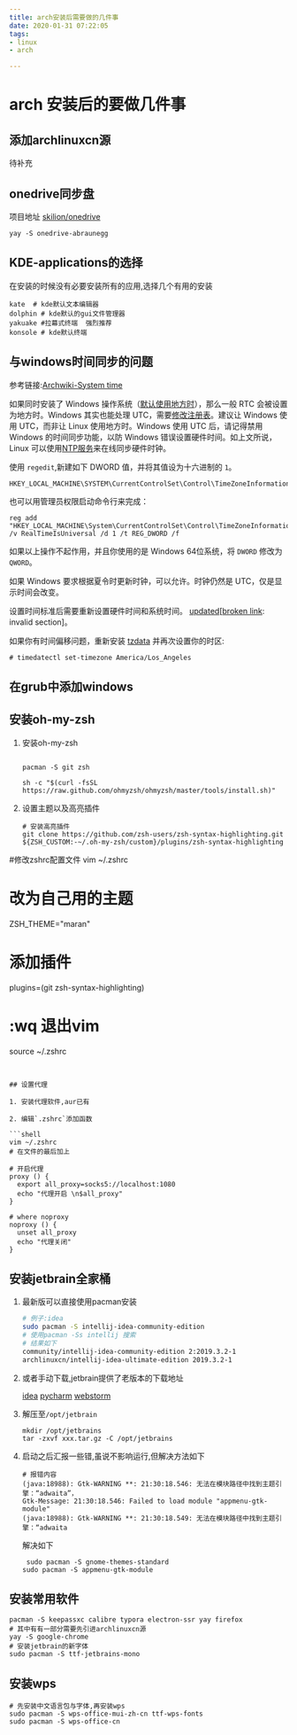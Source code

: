 ```yaml
---
title: arch安装后需要做的几件事
date: 2020-01-31 07:22:05
tags: 
- linux
- arch

---
```


# arch 安装后的要做几件事

## 添加archlinuxcn源

待补充

## onedrive同步盘

项目地址 [skilion/onedrive](https://github.com/abraunegg/onedrive)

```shell
yay -S onedrive-abraunegg
```

## KDE-applications的选择

在安装的时候没有必要安装所有的应用,选择几个有用的安装

```shell
kate  # kde默认文本编辑器
dolphin # kde默认的gui文件管理器
yakuake #拉幕式终端  强烈推荐
konsole # kde默认终端
```

## 与windows时间同步的问题

参考链接:[Archwiki-System time]([https://wiki.archlinux.org/index.php/System_time_(%E7%AE%80%E4%BD%93%E4%B8%AD%E6%96%87)](https://wiki.archlinux.org/index.php/System_time_(简体中文)))

如果同时安装了 Windows 操作系统（[默认使用地方时](http://blogs.msdn.com/b/oldnewthing/archive/2004/09/02/224672.aspx)），那么一般 RTC 会被设置为地方时。Windows 其实也能处理 UTC，需要[修改注册表](https://wiki.archlinux.org/index.php/System_time_(简体中文)#Windows_系统使用_UTC)。建议让 Windows 使用 UTC，而非让 Linux 使用地方时。Windows 使用 UTC 后，请记得禁用 Windows 的时间同步功能，以防 Windows 错误设置硬件时间。如上文所说，Linux 可以使用[NTP服务](https://wiki.archlinux.org/index.php/NTP_(简体中文))来在线同步硬件时钟。

使用 `regedit`,新建如下 DWORD 值，并将其值设为十六进制的 `1`。

```
HKEY_LOCAL_MACHINE\SYSTEM\CurrentControlSet\Control\TimeZoneInformation\RealTimeIsUniversal
```

也可以用管理员权限启动命令行来完成：

```
reg add "HKEY_LOCAL_MACHINE\System\CurrentControlSet\Control\TimeZoneInformation" /v RealTimeIsUniversal /d 1 /t REG_DWORD /f
```

如果以上操作不起作用，并且你使用的是 Windows 64位系统，将 `DWORD` 修改为 `QWORD`。

如果 Windows 要求根据夏令时更新时钟，可以允许。时钟仍然是 UTC，仅是显示时间会改变。

设置时间标准后需要重新设置硬件时间和系统时间。 [updated](https://wiki.archlinux.org/index.php/System_time_(简体中文)#Set_clock)[[broken link](https://wiki.archlinux.org/index.php/ArchWiki:Requests#Broken_section_links): invalid section]。

如果你有时间偏移问题，重新安装 [tzdata](https://www.archlinux.org/packages/?name=tzdata) 并再次设置你的时区:

```
# timedatectl set-timezone America/Los_Angeles
```

## 在grub中添加windows

## 安装oh-my-zsh

1. 安装oh-my-zsh

   ```shell
   
   pacman -S git zsh
   
   sh -c "$(curl -fsSL https://raw.github.com/ohmyzsh/ohmyzsh/master/tools/install.sh)"
   ```
   
2. 设置主题以及高亮插件

   ```shell
   # 安装高亮插件
   git clone https://github.com/zsh-users/zsh-syntax-highlighting.git ${ZSH_CUSTOM:-~/.oh-my-zsh/custom}/plugins/zsh-syntax-highlighting
#修改zshrc配置文件
   vim ~/.zshrc
   # 改为自己用的主题
   ZSH_THEME="maran"
   # 添加插件
   plugins=(git zsh-syntax-highlighting)
   # :wq 退出vim
   source ~/.zshrc
   ```
   

## 设置代理

1. 安装代理软件,aur已有

2. 编辑`.zshrc`添加函数

   ```shell
   vim ~/.zshrc
   # 在文件的最后加上
   
   # 开启代理
   proxy () {
     export all_proxy=socks5://localhost:1080
     echo "代理开启 \n$all_proxy"
   }
   
   # where noproxy
   noproxy () {
     unset all_proxy
     echo "代理关闭"
   }
   
   ```

## 安装jetbrain全家桶

1. 最新版可以直接使用pacman安装

   ```bash
   # 例子:idea
   sudo pacman -S intellij-idea-community-edition
   # 使用pacman -Ss intellij 搜索
   # 结果如下
   community/intellij-idea-community-edition 2:2019.3.2-1
   archlinuxcn/intellij-idea-ultimate-edition 2019.3.2-1
   ```




2. 或者手动下载,jetbrain提供了老版本的下载地址

   [idea](https://www.jetbrains.com/idea/download/other.html) [pycharm](https://www.jetbrains.com/pycharm/download/other.html) [webstorm](https://www.jetbrains.com/webstorm/download/other.html)

3. 解压至`/opt/jetbrain`

   ```shell
   mkdir /opt/jetbrains
   tar -zxvf xxx.tar.gz -C /opt/jetbrains
   ```

4. 启动之后汇报一些错,虽说不影响运行,但解决方法如下

   ```shell
   # 报错内容
   (java:18988): Gtk-WARNING **: 21:30:18.546: 无法在模块路径中找到主题引擎：“adwaita”，
   Gtk-Message: 21:30:18.546: Failed to load module "appmenu-gtk-module"
   (java:18988): Gtk-WARNING **: 21:30:18.549: 无法在模块路径中找到主题引擎：“adwaita
   ```
   
   解决如下

   ```shell
	sudo pacman -S gnome-themes-standard
   sudo pacman -S appmenu-gtk-module
   ```

## 安装常用软件

```shell
pacman -S keepassxc calibre typora electron-ssr yay firefox
# 其中有有一部分需要先引进archlinuxcn源
yay -S google-chrome
# 安装jetbrain的新字体
sudo pacman -S ttf-jetbrains-mono
```

## 安装wps

```shell
# 先安装中文语言包与字体,再安装wps
sudo pacman -S wps-office-mui-zh-cn ttf-wps-fonts
sudo pacman -S wps-office-cn
```